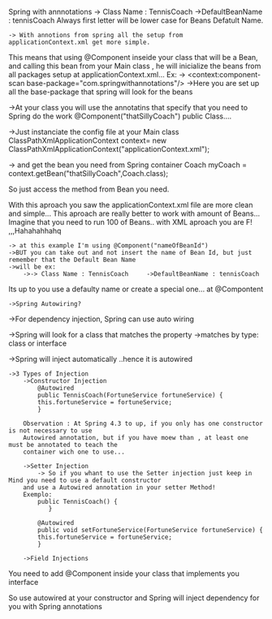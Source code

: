 Spring with annnotations
    -> Class Name : TennisCoach     ->DefaultBeanName : tennisCoach 
    Always first letter will be lower case for Beans Defatult Name.

    -> With annotions from spring all the setup from applicationContext.xml get more simple.
This means that using @Component inseide your class that will be a Bean, and calling this bean from your
Main class , he will inicialize the beans from all packages setup at applicationContext.xml...
Ex:
    ->     <context:component-scan base-package="com.springwithannotations"/>
    ->Here you are set up all the base-package that spring will look for the beans

->At your class you will use the annotatins that specify that you need to Spring do the work
    @Component("thatSillyCoach")
        public Class....

->Just instanciate the config file at your Main class
    ClassPathXmlApplicationContext context= new ClassPathXmlApplicationContext("applicationContext.xml");

-> and get the bean you need from Spring container
    Coach myCoach = context.getBean("thatSillyCoach",Coach.class);

So just access the method from Bean you need.

With this aproach you saw the applicationContext.xml file are more clean and simple... 
This aproach are really better to work with amount of Beans... Imagine that you need to run 100 of Beans..
with XML aproach you are F! ,,,Hahahahhahq

    -> at this example I'm using @Component("nameOfBeanId") 
    ->BUT you can take out and not insert the name of Bean Id, but just remember that the Default Bean Name
    ->will be ex:
        ->-> Class Name : TennisCoach     ->DefaultBeanName : tennisCoach

Its up to you use a defaulty name or create a special one... at  @Compontent


    ->Spring Autowiring?
->For dependency injection, Spring can use auto wiring

->Spring will look for a class that matches the property
    ->matches by type: class or interface
    
->Spring will inject automatically ..hence it is autowired

    ->3 Types of Injection
        ->Constructor Injection
            @Autowired
            public TennisCoach(FortuneService fortuneService) {
            this.fortuneService = fortuneService;
            }

        Observation : At Spring 4.3 to up, if you only has one constructor is not necessary to use
        Autowired annotation, but if you have moew than , at least one must be annotated to teach the
        container wich one to use... 

        ->Setter Injection
            -> So if you whant to use the Setter injection just keep in Mind you need to use a default constructor
        and use a Autowired annotation in your setter Method!
        Exemplo:
            public TennisCoach() {
               }
            
            @Autowired
            public void setFortuneService(FortuneService fortuneService) {
            this.fortuneService = fortuneService;
            }

        ->Field Injections

You need to add @Component inside your class that implements you interface

So use autowired at your constructor and Spring will inject dependency for you with Spring annotations








    